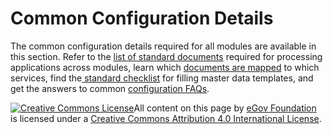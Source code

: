 # Common Configuration Details

The common configuration details required for all modules are available in this section. Refer to the [list of standard documents](standard-document-list.md) required for processing applications across modules, learn which [documents are mapped](service-document-mapping.md) to which services, find the[ standard checklist](checklist.md) for filling master data templates, and get the answers to common [configuration FAQs](configuring-data-faqs.md).





 [![Creative Commons License](https://i.creativecommons.org/l/by/4.0/80x15.png)​](http://creativecommons.org/licenses/by/4.0/)All content on this page by [eGov Foundation](https://egov.org.in/) is licensed under a [Creative Commons Attribution 4.0 International License](http://creativecommons.org/licenses/by/4.0/).



